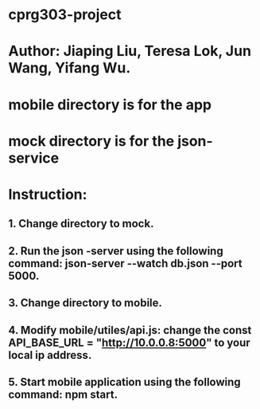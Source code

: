 # cprg303-project

# Author: Jiaping Liu, Teresa Lok, Jun Wang, Yifang Wu.

# mobile directory is for the app

# mock directory is for the json-service

# Instruction:

## 1. Change directory to mock.

## 2. Run the json -server using the following command: json-server --watch db.json --port 5000.

## 3. Change directory to mobile.

## 4. Modify mobile/utiles/api.js: change the const API_BASE_URL = "http://10.0.0.8:5000" to your local ip address.

## 5. Start mobile application using the following command: npm start.
